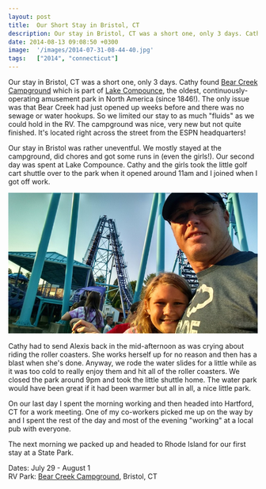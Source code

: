 ```yaml
---
layout: post
title:  Our Short Stay in Bristol, CT
description: Our stay in Bristol, CT was a short one, only 3 days. Cathy found Bear Cree...
date: 2014-08-13 09:08:50 +0300
image:  '/images/2014-07-31-08-44-40.jpg'
tags:   ["2014", "connecticut"]
---
```

<p>Our stay in Bristol, CT was a short one, only 3 days. Cathy found <a href="https://www.lakecompounce.com/bearcreek">Bear Creek Campground</a> which is part of <a href="https://www.lakecompounce.com">Lake Compounce</a>, the oldest, continuously-operating amusement park in North America (since 1846!). The only issue was that Bear Creek had just opened up weeks before and there was no sewage or water hookups. So we limited our stay to as much &quot;fluids&quot; as we could hold in the RV. The campground was nice, very new but not quite finished. It's located right across the street from the ESPN headquarters!</p>
<p>Our stay in Bristol was rather uneventful. We mostly stayed at the campground, did chores and got some runs in (even the girls!). Our second day was spent at Lake Compounce. Cathy and the girls took the little golf cart shuttle over to the park when it opened around 11am and I joined when I got off work.</p>
<p><img src="images/2014-07-30-18-58-24.jpg" alt="" ></p>
<p>Cathy had to send Alexis back in the mid-afternoon as was crying about riding the roller coasters. She works herself up for no reason and then has a blast when she's done. Anyway, we rode the water slides for a little while as it was too cold to really enjoy them and hit all of the roller coasters. We closed the park around 9pm and took the little shuttle home. The water park would have been great if it had been warmer but all in all, a nice little park.</p>
<p>On our last day I spent the morning working and then headed into Hartford, CT for a work meeting. One of my co-workers picked me up on the way by and I spent the rest of the day and most of the evening &quot;working&quot; at a local pub with everyone.</p>
<p>The next morning we packed up and headed to Rhode Island for our first stay at a State Park.</p>
<p>Dates: July 29 - August 1<br>
RV Park: <a href="https://www.lakecompounce.com/bearcreek">Bear Creek Campground</a>, Bristol, CT</p>

